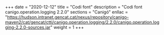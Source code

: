 +++
date        = "2020-12-12"
title       = "Codi font"
description = "Codi font canigo.operation.logging 2.2.0"
sections    = "Canigó"
enllac		= "https://hudson.intranet.gencat.cat/nexus/repository/canigo-maven2/cat/gencat/ctti/canigo.operation.logging/2.2.0/canigo.operation.logging-2.2.0-sources.jar"
weight		= 1
+++
